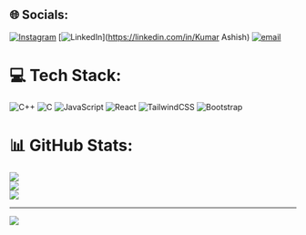 
## 🌐 Socials:
[![Instagram](https://img.shields.io/badge/Instagram-%23E4405F.svg?logo=Instagram&logoColor=white)](https://instagram.com/curious.ashish_) [![LinkedIn](https://img.shields.io/badge/LinkedIn-%230077B5.svg?logo=linkedin&logoColor=white)](https://linkedin.com/in/Kumar Ashish) [![email](https://img.shields.io/badge/Email-D14836?logo=gmail&logoColor=white)](mailto:princechaubey1895@gmail.com) 

# 💻 Tech Stack:
![C++](https://img.shields.io/badge/c++-%2300599C.svg?style=for-the-badge&logo=c%2B%2B&logoColor=white) ![C](https://img.shields.io/badge/c-%2300599C.svg?style=for-the-badge&logo=c&logoColor=white) ![JavaScript](https://img.shields.io/badge/javascript-%23323330.svg?style=for-the-badge&logo=javascript&logoColor=%23F7DF1E) ![React](https://img.shields.io/badge/react-%2320232a.svg?style=for-the-badge&logo=react&logoColor=%2361DAFB) ![TailwindCSS](https://img.shields.io/badge/tailwindcss-%2338B2AC.svg?style=for-the-badge&logo=tailwind-css&logoColor=white) ![Bootstrap](https://img.shields.io/badge/bootstrap-%238511FA.svg?style=for-the-badge&logo=bootstrap&logoColor=white)
# 📊 GitHub Stats:
![](https://github-readme-stats.vercel.app/api?username=Prince-chaubey&theme=gruvbox&hide_border=false&include_all_commits=true&count_private=false)<br/>
![](https://github-readme-streak-stats.herokuapp.com/?user=Prince-chaubey&theme=gruvbox&hide_border=false)<br/>
![](https://github-readme-stats.vercel.app/api/top-langs/?username=Prince-chaubey&theme=gruvbox&hide_border=false&include_all_commits=true&count_private=false&layout=compact)

---
[![](https://visitcount.itsvg.in/api?id=Prince-chaubey&icon=0&color=0)](https://visitcount.itsvg.in)

<!-- Proudly created with GPRM ( https://gprm.itsvg.in ) -->
